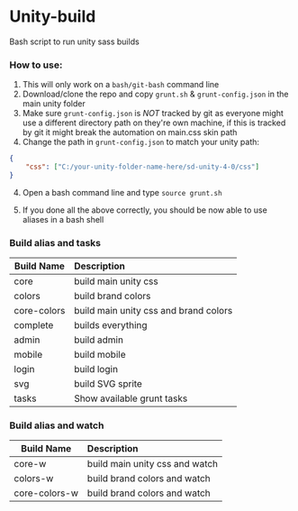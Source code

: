 # Unity-build
Bash script to run unity sass builds

### How to use:

1. This will only work on a ```bash/git-bash``` command line
2. Download/clone the repo and copy ```grunt.sh``` & ```grunt-config.json``` in the main unity folder
3. Make sure ```grunt-config.json``` is *NOT* tracked by git as everyone might use a different directory path on they're own machine, if this is tracked by git it might break the automation on main.css skin path
3. Change the path in ```grunt-config.json``` to match your unity path:
```json
{
    "css": ["C:/your-unity-folder-name-here/sd-unity-4-0/css"]
}
```
4. Open a bash command line and type ```source grunt.sh```

5. If you done all the above correctly, you should be now able to use aliases in a bash shell

### Build alias and tasks

| Build Name    | Description                            |
|---------------|:---------------------------------------|
| core          | build main unity css                   |
| colors        | build brand colors                     |
| core-colors   | build main unity css and brand colors  |
| complete      | builds everything                      |
| admin         | build admin                            |
| mobile        | build mobile                           |
| login         | build login                            |
| svg           | build SVG sprite                       |
| tasks         | Show available grunt tasks             |

### Build alias and watch

| Build Name    | Description                            |
|---------------|:---------------------------------------|
| core-w        | build main unity css and watch         |
| colors-w      | build brand colors and watch           |
| core-colors-w | build brand colors and watch           |




